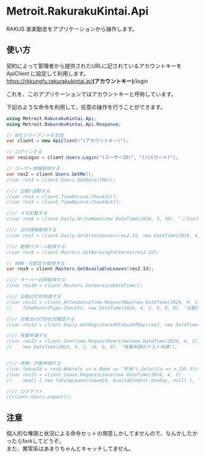 # Metroit.RakurakuKintai.Api
RAKUS 楽楽勤怠をアプリケーションから操作します。

## 使い方
契約によって管理者から提供されたURLに記されているアカウントキーを ApiClient に設定して利用します。  
https://rkkungfu.rakurakukintai.jp/<b>(アカウントキー)</b>/login

これを、このアプリケーションではアカウントキーと呼称しています。

下記のような命令を利用して、任意の操作を行うことができます。

```cs
using Metroit.RakurakuKintai.Api;
using Metroit.RakurakuKintai.Api.Response;

// APIクライアントを生成
var client = new ApiClient("(アカウントキー)");

// ログインする
var resLogin = client.Users.Login("(ユーザーID)", "(パスワード)");

// ユーザー情報取得する
var res2 = client.Users.GetMe();
//var res3 = client.Users.GetDetailMe();

//// 出勤/退勤する
//var res4 = client.TimeRecord.CheckIn();
//var res5 = client.TimeRecord.CheckOut();

//// メモ記載する
//var res6 = client.Daily.WriteMemo(new DateTime(2024, 3, 30), "これはテスト");

//// 日付情報取得する
//var res7 = client.Daily.GetAttendances(res2.Id, new DateTime(2024, 4, 1), new DateTime(2024, 4, 3));

//// 勤務パターン取得する
//var res8 = client.Masters.GetWorkingPatterns(res2.Id);

// 休暇・欠勤区分取得する
var res9 = client.Masters.GetAvailableLeaves(res2.Id);

//// サーバー日時取得する
//var res10 = client.Masters.GetServiceDateTime();

//// 出勤の打刻申請する
//var res11 = client.AttendanceTime.RequestNew(new DateTime(2024, 4, 2),
//    TimeRecordType.CheckIn, new DateTime(2024, 4, 2, 9, 0, 0), "出勤打刻のテスト申請");

//// 対象日の打刻状況確認する
//var res12 = client.Daily.GetRegisteredStatusOfDay(res2, new DateTime(2024, 3, 29));

//// 残業申請する
//var res13 = client.Overtime.RequestOvertime(new DateTime(2024, 4, 2), OvertimeType.Late,
//    new DateTime(2024, 4, 2, 19, 0, 0), "残業申請のテスト申請");


//// 休暇・欠勤申請する
//var leaveId = res9.Where(x => x.Name == "年休").Select(x => x.Id).FirstOrDefault();
//var res15 = client.Leave.RequestLeave(new DateTime(2024, 4, 2), 
//    new[] { new TakingLeave(leaveId, AvailableUnit.OneDay, null) }, "休暇・欠勤のテスト申請");

//// ログアウト
//client.Users.Logout();
```

## 注意
個人的な権限と状況による命令セットの用意しかしてませんので、なんかしたかったらforkしてどうぞ。  
また、異常系はあまりちゃんとキャッチしてません。